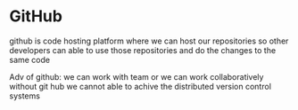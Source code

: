 # GitHub 
github is code hosting platform where we can host our repositories 
so other developers can able to use those repositories and do the changes to the same code 

Adv of github:
we can work with team or we can work collaboratively 
without git hub we cannot able to achive the distributed version control systems 

